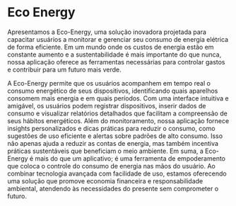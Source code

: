 # Eco Energy

Apresentamos a Eco-Energy, uma solução inovadora projetada para capacitar usuários a monitorar e gerenciar seu consumo de energia elétrica de forma eficiente. Em um mundo onde os custos de energia estão em constante aumento e a sustentabilidade é mais importante do que nunca, nossa aplicação oferece as ferramentas necessárias para controlar gastos e contribuir para um futuro mais verde.

A Eco-Energy permite que os usuários acompanhem em tempo real o consumo energético de seus dispositivos, identificando quais aparelhos consomem mais energia e em quais períodos. Com uma interface intuitiva e amigável, os usuários podem registrar dispositivos, inserir dados de consumo e visualizar relatórios detalhados que facilitam a compreensão de seus hábitos energéticos.
Além do monitoramento, nossa aplicação fornece insights personalizados e dicas práticas para reduzir o consumo, como sugestões de uso eficiente e alertas sobre padrões de alto consumo. Isso não apenas ajuda a reduzir as contas de energia, mas também incentiva práticas sustentáveis que beneficiam o meio ambiente.
Em suma, a Eco-Energy é mais do que um aplicativo; é uma ferramenta de empoderamento que coloca o controle do consumo de energia nas mãos do usuário. Ao combinar tecnologia avançada com facilidade de uso, estamos oferecendo uma solução que promove economia financeira e responsabilidade ambiental, atendendo às necessidades do presente sem comprometer o futuro.
